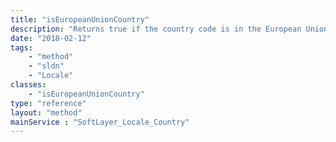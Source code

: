 ```yaml
---
title: "isEuropeanUnionCountry"
description: "Returns true if the country code is in the European Union (EU), false otherwise. "
date: "2018-02-12"
tags:
    - "method"
    - "sldn"
    - "Locale"
classes:
    - "isEuropeanUnionCountry"
type: "reference"
layout: "method"
mainService : "SoftLayer_Locale_Country"
---
```

